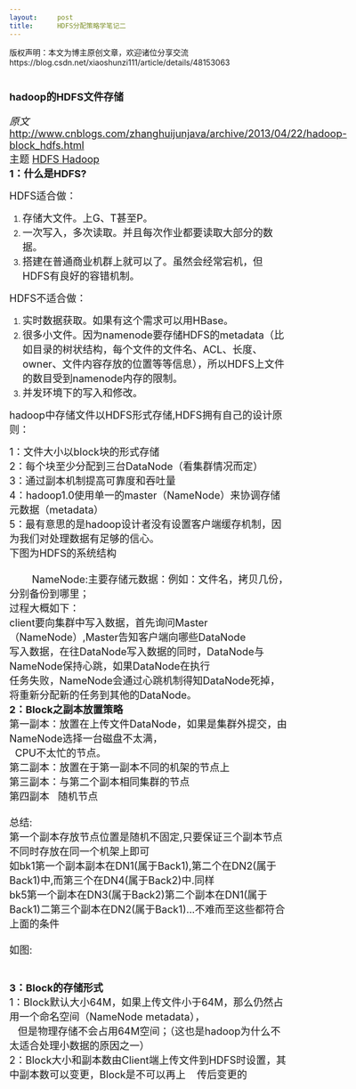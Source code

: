 ```yaml
---
layout:     post
title:      HDFS分配策略学笔记二
---
```

<div id="article_content" class="article_content clearfix csdn-tracking-statistics" data-pid="blog" data-mod="popu_307" data-dsm="post">
								<div class="article-copyright">
					版权声明：本文为博主原创文章，欢迎诸位分享交流					https://blog.csdn.net/xiaoshunzi111/article/details/48153063				</div>
								            <link rel="stylesheet" href="https://csdnimg.cn/release/phoenix/template/css/ck_htmledit_views-f76675cdea.css">
						<div class="htmledit_views" id="content_views">
                
<h1><span style="font-size:18px;">hadoop的HDFS文件存储</span></h1>
<span style="font-size:18px;"></span>
<div class="article_meta">
<div class="source"><span style="font-size:18px;"><em>原文</em>  <a class="cut cut70" href="http://www.cnblogs.com/zhanghuijunjava/archive/2013/04/22/hadoop-block_hdfs.html?utm_source=tuicool" rel="nofollow" style="display:inline-block;">
http://www.cnblogs.com/zhanghuijunjava/archive/2013/04/22/hadoop-block_hdfs.html</a></span></div>
<div><span style="font-size:18px;"><span>主题</span> <a href="http://www.tuicool.com/topics/11030091" rel="nofollow">
<span class="new-label">HDFS</span> </a><a href="http://www.tuicool.com/topics/11090049" rel="nofollow"><span class="new-label">Hadoop</span></a></span></div>
</div>
<span style="font-size:18px;"></span>
<div><span style="font-size:18px;"><strong>1：什么是HDFS?</strong></span> </div>
<span style="font-size:18px;"></span>
<div>
<p><span style="font-size:18px;">HDFS适合做：</span></p>
<ol><li><span style="font-size:18px;">存储大文件。上G、T甚至P。</span></li><li><span style="font-size:18px;">一次写入，多次读取。并且每次作业都要读取大部分的数据。</span></li><li><span style="font-size:18px;">搭建在普通商业机群上就可以了。虽然会经常宕机，但HDFS有良好的容错机制。</span></li></ol><p><span style="font-size:18px;">HDFS不适合做：</span></p>
<ol><li><span style="font-size:18px;">实时数据获取。如果有这个需求可以用HBase。</span></li><li><span style="font-size:18px;">很多小文件。因为namenode要存储HDFS的metadata（比如目录的树状结构，每个文件的文件名、ACL、长度、owner、文件内容存放的位置等等信息），所以HDFS上文件的数目受到namenode内存的限制。</span></li><li><span style="font-size:18px;">并发环境下的写入和修改。</span></li></ol></div>
<span style="font-size:18px;"></span>
<p><span style="font-size:18px;"><span>hadoop中存储文件以HDFS形式存储,HDFS拥有自己的设计原则：</span></span></p>
<span style="font-size:18px;"></span>
<div><span style="font-size:18px;">1：文件大小以block块的形式存储</span></div>
<span style="font-size:18px;"></span>
<div><span style="font-size:18px;">2：每个块至少分配到三台DataNode（看集群情况而定）</span></div>
<span style="font-size:18px;"></span>
<div><span style="font-size:18px;">3：通过副本机制提高可靠度和吞吐量</span></div>
<span style="font-size:18px;"></span>
<div><span style="font-size:18px;">4：hadoop1.0使用单一的master（NameNode）来协调存储元数据（metadata）</span></div>
<span style="font-size:18px;"></span>
<div><span style="font-size:18px;">5：最有意思的是hadoop设计者没有设置客户端缓存机制，因为我们对处理数据有足够的信心。</span></div>
<span style="font-size:18px;"></span>
<div><span style="font-size:18px;">下图为HDFS的系统结构</span></div>
<span style="font-size:18px;"></span>
<div><span style="font-size:18px;">         <a href="http://blog.photo.sina.com.cn/showpic.html#url=http://s7.sinaimg.cn/orignal/b92ab6cbgd8e75e11d566" rel="nofollow">
<img src="http://img0.tuicool.com/baEfua.jpg" alt="" name="image_operate_45951364389864139" style="display:block;"></a></span></div>
<div><span style="font-size:18px;">        NameNode:主要存储元数据：例如：文件名，拷贝几份，分别备份到哪里；</span></div>
<span style="font-size:18px;"></span>
<div><span style="font-size:18px;">过程大概如下：</span></div>
<span style="font-size:18px;"></span>
<div><span style="font-size:18px;">client要向集群中写入数据，首先询问Master（NameNode）,Master告知客户端向哪些DataNode</span></div>
<span style="font-size:18px;"></span>
<div><span style="font-size:18px;">写入数据，在往DataNode写入数据的同时，DataNode与NameNode保持心跳，如果DataNode在执行</span></div>
<span style="font-size:18px;"></span>
<div><span style="font-size:18px;">任务失败，NameNode会通过心跳机制得知DataNode死掉，将重新分配新的任务到其他的DataNode。</span></div>
<span style="font-size:18px;"></span>
<div><span style="font-size:18px;"><strong>2：Block之副本放置策略</strong></span> </div>
<span style="font-size:18px;"></span>
<div><span style="font-size:18px;">第一副本：放置在上传文件DataNode，如果是集群外提交，由NameNode选择一台磁盘不太满，</span></div>
<span style="font-size:18px;"></span>
<div><span style="font-size:18px;">  CPU不太忙的节点。</span></div>
<span style="font-size:18px;"></span>
<div><span style="font-size:18px;">第二副本：放置在于第一副本不同的机架的节点上</span></div>
<span style="font-size:18px;"></span>
<div><span style="font-size:18px;">第三副本：与第二个副本相同集群的节点</span></div>
<span style="font-size:18px;"></span>
<div><span style="font-size:18px;">第四副本   随机节点<br><br>
总结: <br>
第一个副本存放节点位置是随机不固定,只要保证三个副本节点不同时存放在同一个机架上即可<br>
如bk1第一个副本副本在DN1<span style="font-size:18px;">(属于Back1)</span>,第二个在DN2<span style="font-size:18px;">(属于Back1)</span>中,而第三个在DN4(属于Back2)中.同样<br>
bk5第一个副本在DN3(属于Back2)第二个副本在DN1(属于Back1)二第三个副本在DN2(属于Back1)...不难而至这些都符合上面的条件<br><br>
如图:<br><img src="https://img-blog.csdn.net/20150901100106047?watermark/2/text/aHR0cDovL2Jsb2cuY3Nkbi5uZXQv/font/5a6L5L2T/fontsize/400/fill/I0JBQkFCMA==/dissolve/70/gravity/Center" alt=""><br><br></span></div>
<span style="font-size:18px;"></span>
<div><span style="font-size:18px;">   </span></div>
<span style="font-size:18px;"></span>
<div><span style="font-size:18px;"><strong>3：Block的存储形式</strong></span> </div>
<span style="font-size:18px;"></span>
<div><span style="font-size:18px;">1：Block默认大小64M，如果上传文件小于64M，那么仍然占用一个命名空间（NameNode metadata），</span></div>
<span style="font-size:18px;"></span>
<div><span style="font-size:18px;">   但是物理存储不会占用64M空间；（这也是hadoop为什么不太适合处理小数据的原因之一）</span></div>
<span style="font-size:18px;"></span>
<div><span style="font-size:18px;">2：Block大小和副本数由Client端上传文件到HDFS时设置，其中副本数可以变更，Block是不可以再上    传后变更的</span></div>
            </div>
                </div>